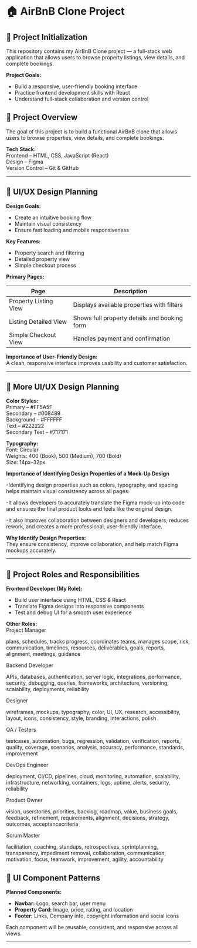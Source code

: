 # 🏠 AirBnB Clone Project

## 🧭 Project Initialization

This repository contains my AirBnB Clone project — a full-stack web application that allows users to browse property listings, view details, and complete bookings.

**Project Goals:**
- Build a responsive, user-friendly booking interface  
- Practice frontend development skills with React  
- Understand full-stack collaboration and version control  

## 🎯 Project Overview
The goal of this project is to build a functional AirBnB clone that allows users to browse properties, view details, and complete bookings.

**Tech Stack:**  
Frontend – HTML, CSS, JavaScript (React)  
Design – Figma  
Version Control – Git & GitHub

---

## 🎨 UI/UX Design Planning

**Design Goals:**  
- Create an intuitive booking flow  
- Maintain visual consistency  
- Ensure fast loading and mobile responsiveness  

**Key Features:**  
- Property search and filtering  
- Detailed property view  
- Simple checkout process  

**Primary Pages:**

| Page | Description |
|------|--------------|
| Property Listing View | Displays available properties with filters |
| Listing Detailed View | Shows full property details and booking form |
| Simple Checkout View | Handles payment and confirmation |

**Importance of User-Friendly Design:**  
A clean, responsive interface improves usability and customer satisfaction.

---

## 🎨 More UI/UX Design Planning

**Color Styles:**  
Primary – #FF5A5F  
Secondary – #008489  
Background – #FFFFFF  
Text – #222222  
Secondary Text – #717171  

**Typography:**  
Font: Circular  
Weights: 400 (Book), 500 (Medium), 700 (Bold)  
Size: 14px–32px  

**Importance of Identifying Design Properties of a Mock-Up Design**

-Identifying design properties such as colors, typography, and spacing helps maintain visual consistency across all pages.

-It allows developers to accurately translate the Figma mock-up into code and ensures the final product looks and feels like the original design.

-It also improves collaboration between designers and developers, reduces rework, and creates a more professional, user-friendly interface.

**Why Identify Design Properties:**  
They ensure consistency, improve collaboration, and help match Figma mockups accurately.

---

## 👥 Project Roles and Responsibilities

**Frontend Developer (My Role):**  
- Build user interface using HTML, CSS & React  
- Translate Figma designs into responsive components  
- Test and debug UI for a smooth user experience  

**Other Roles:**  
Project Manager

plans, schedules, tracks progress, coordinates teams, manages scope, risk, communication, timelines, resources, deliverables, goals, reports, alignment, meetings, guidance

Backend Developer

APIs, databases, authentication, server logic, integrations, performance, security, debugging, queries, frameworks, architecture, versioning, scalability, deployments, reliability

Designer

wireframes, mockups, typography, color, UI, UX, research, accessibility, layout, icons, consistency, style, branding, interactions, polish

QA / Testers

testcases, automation, bugs, regression, validation, verification, reports, quality, coverage, scenarios, analysis, accuracy, performance, standards, improvement

DevOps Engineer

deployment, CI/CD, pipelines, cloud, monitoring, automation, scalability, infrastructure, networking, containers, logs, uptime, alerts, security, reliability

Product Owner

vision, userstories, priorities, backlog, roadmap, value, business goals, feedback, refinement, requirements, alignment, decisions, strategy, outcomes, acceptancecriteria

Scrum Master

facilitation, coaching, standups, retrospectives, sprintplanning, transparency, impediment removal, collaboration, communication, motivation, focus, teamwork, improvement, agility, accountability

## 🧩 UI Component Patterns

**Planned Components:**  
- **Navbar:** Logo, search bar, user menu  
- **Property Card:** Image, price, rating, and location  
- **Footer:** Links, Company info, copyright information and social icons  

Each component will be reusable, consistent, and responsive across all views.

---

